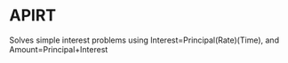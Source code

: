 # APIRT
Solves simple interest problems using Interest=Principal(Rate)(Time), and Amount=Principal+Interest
